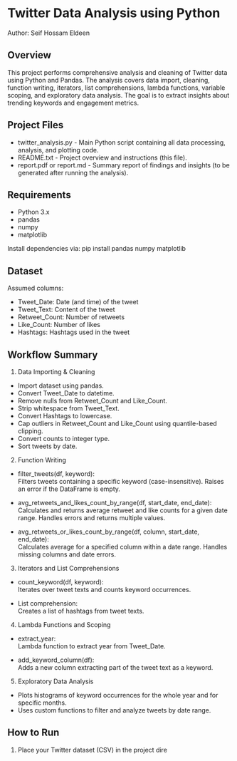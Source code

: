 # Twitter Data Analysis using Python  
Author: Seif Hossam Eldeen

## Overview
This project performs comprehensive analysis and cleaning of Twitter data using Python and Pandas. The analysis covers data import, cleaning, function writing, iterators, list comprehensions, lambda functions, variable scoping, and exploratory data analysis. The goal is to extract insights about trending keywords and engagement metrics.

## Project Files

- twitter_analysis.py - Main Python script containing all data processing, analysis, and plotting code.
- README.txt - Project overview and instructions (this file).
- report.pdf or report.md - Summary report of findings and insights (to be generated after running the analysis).

## Requirements

- Python 3.x
- pandas
- numpy
- matplotlib

Install dependencies via:
pip install pandas numpy matplotlib

## Dataset

Assumed columns:
- Tweet_Date: Date (and time) of the tweet
- Tweet_Text: Content of the tweet
- Retweet_Count: Number of retweets
- Like_Count: Number of likes
- Hashtags: Hashtags used in the tweet

## Workflow Summary

1. Data Importing & Cleaning

- Import dataset using pandas.
- Convert Tweet_Date to datetime.
- Remove nulls from Retweet_Count and Like_Count.
- Strip whitespace from Tweet_Text.
- Convert Hashtags to lowercase.
- Cap outliers in Retweet_Count and Like_Count using quantile-based clipping.
- Convert counts to integer type.
- Sort tweets by date.

2. Function Writing

- filter_tweets(df, keyword):  
  Filters tweets containing a specific keyword (case-insensitive). Raises an error if the DataFrame is empty.

- avg_retweets_and_likes_count_by_range(df, start_date, end_date):  
  Calculates and returns average retweet and like counts for a given date range. Handles errors and returns multiple values.

- avg_retweets_or_likes_count_by_range(df, column, start_date, end_date):  
  Calculates average for a specified column within a date range. Handles missing columns and date errors.

3. Iterators and List Comprehensions

- count_keyword(df, keyword):  
  Iterates over tweet texts and counts keyword occurrences.

- List comprehension:  
  Creates a list of hashtags from tweet texts.

4. Lambda Functions and Scoping

- extract_year:  
  Lambda function to extract year from Tweet_Date.

- add_keyword_column(df):  
  Adds a new column extracting part of the tweet text as a keyword.

5. Exploratory Data Analysis

- Plots histograms of keyword occurrences for the whole year and for specific months.
- Uses custom functions to filter and analyze tweets by date range.

## How to Run

1. Place your Twitter dataset (CSV) in the project dire
